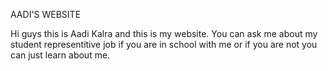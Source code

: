 AADI'S WEBSITE

Hi guys this is Aadi Kalra and this is my website. You can ask me about my student representitive job if you are in school with me or if you are not you can just learn about me.
